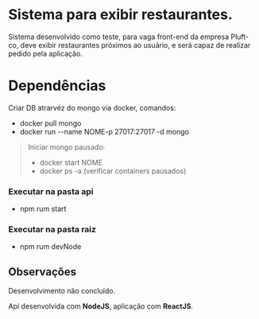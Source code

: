 # Sistema para exibir restaurantes.

Sistema desenvolvido como teste, para vaga front-end da empresa Pluft-co, deve exibir restaurantes próximos ao usuário, e será capaz de realizar pedido pela aplicação. 

# Dependências

Criar DB atrarvéz do mongo via docker, comandos:
 - docker pull mongo
 - docker run --name NOME-p 27017:27017 -d mongo
 
>Iniciar mongo pausado:
> - docker start NOME
>- docker ps -a (verificar containers pausados) 

### Executar na pasta api
 - npm rum start
### Executar na pasta raiz
- npm rum devNode

## Observações
Desenvolvimento não concluído.

Api desenvolvida com **NodeJS**, aplicação com **ReactJS**.
